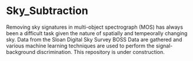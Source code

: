 # Sky_Subtraction
Removing sky signatures in multi-object spectrograph (MOS) has always been a difficult task given the nature of spatially and tempeorally changing sky. Data from the Sloan Digital Sky Survey BOSS Data are gathered and various machine learning techniques are used to perform the signal-background discrimination. This repository is under construction.
